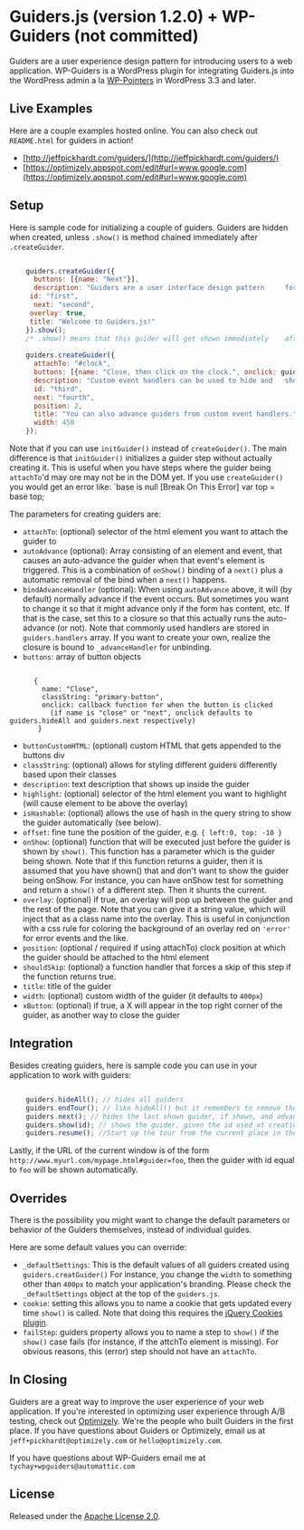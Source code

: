 Guiders.js (version 1.2.0) + WP-Guiders (not committed)
======================================================

Guiders are a user experience design pattern for introducing users to a web application.  WP-Guiders is a WordPress plugin for integrating Guiders.js into the WordPress admin a la [WP-Pointers](http://wpeden.com/how-to-use-wp-pointer-tooltip-in-wordpress-3-3/) in WordPress 3.3 and later.

Live Examples
-------------

Here are a couple examples hosted online.  You can also check out `README.html` for guiders in action!

- [http://jeffpickhardt.com/guiders/](http://jeffpickhardt.com/guiders/)
- [https://optimizely.appspot.com/edit#url=www.google.com](https://optimizely.appspot.com/edit#url=www.google.com)


Setup
-----

Here is sample code for initializing a couple of guiders.  Guiders are hidden when created, unless `.show()` is method chained immediately after `.createGuider`.

~~~ javascript

	guiders.createGuider({
	  buttons: [{name: "Next"}],
	  description: "Guiders are a user interface design pattern 	for introducing features of software. This dialog box, for 	example, is the first in a series of guiders that together make up a guide.",
 	 id: "first",
	  next: "second",
 	 overlay: true,
 	 title: "Welcome to Guiders.js!"
	}).show();
	/* .show() means that this guider will get shown immediately 	after creation. */
	
	guiders.createGuider({
	  attachTo: "#clock",
	  buttons: [{name: "Close, then click on the clock.", onclick: guiders.hideAll}],
	  description: "Custom event handlers can be used to hide and 	show guiders. This allows you to interactively show the user how to use your software by having them complete steps. To try 	it, click on the clock.",
	  id: "third",
	  next: "fourth",
	  position: 2,
	  title: "You can also advance guiders from custom event handlers.",
	  width: 450
	});

~~~~

Note that if you can use `initGuider()` instead of `createGuider()`. The main difference is that `initGuider()` initializes a guider step without actually creating it. This is useful when you have steps where the guider being `attachTo`'d may ore may not be in the DOM yet. If you use `createGuider()` you would get an error like: `base is null [Break On This Error] var top = base top;

The parameters for creating guiders are:

- `attachTo`: (optional) selector of the html element you want to attach the guider to
- `autoAdvance` (optional): Array consisting of an element and event, that causes an auto-advance the guider when that event's element is triggered. This is a combination of `onShow()` binding of a `next()` plus a automatic removal of the bind when a `next()` happens.
- `bindAdvanceHandler` (optional): When using `autoAdvance` above,  it will (by default) normally advance if the event occurs. But sometimes you want to change it so that it might advance only if the form has content, etc. If that is the case, set this to a closure so that this actually runs the auto-advance (or not). Note that commonly used handlers are stored in `guiders.handlers` array. If you want to create your own, realize the closure is bound to `_advanceHandler` for unbinding. 
- `buttons`: array of button objects

~~~

	  {
	    name: "Close",
	    classString: "primary-button",
	    onclick: callback function for when the button is clicked
	      (if name is "close" or "next", onclick defaults to guiders.hideAll and guiders.next respectively)
	   }

~~~

- `buttonCustomHTML`: (optional) custom HTML that gets appended to the buttons div
- `classString`: (optional) allows for styling different guiders differently based upon their classes
- `description`: text description that shows up inside the guider
- `highlight`: (optional) selector of the html element you want to highlight (will cause element to be above the overlay)
- `isHashable`: (optional) allows the use of hash in the query string to show the guider automatically (see below).
- `offset`: fine tune the position of the guider, e.g. `{ left:0, top: -10 }`
- `onShow`: (optional) function that will be executed just before the guider is shown by `show()`. This function has a parameter which is the guider being shown. Note that if this function returns a guider, then it is assumed that you have shown() that and don't want to show the guider being onShow. For instance, you can have onShow test for something and return a `show()` of a different step. Then it shunts the current.
- `overlay`: (optional) if true, an overlay will pop up between the guider and the rest of the page. Note that you can give it a string value, which will inject that as a class name into the overlay. This is useful in conjunction with a css rule for coloring the background of an overlay red on `'error'` for error events and the like.
- `position`: (optional / required if using attachTo) clock position at which the guider should be attached to the html element
- `shouldSkip`: (optional) a function handler that forces a skip of this step if the function returns true.
- `title`: title of the guider
- `width`: (optional) custom width of the guider (it defaults to `400px`)
- `xButton`: (optional) if true, a X will appear in the top right corner of the guider, as another way to close the guider



Integration
-----------

Besides creating guiders, here is sample code you can use in your application to work with guiders:

~~~ javascript

	guiders.hideAll(); // hides all guiders
	guiders.endTour(); // like hideAll() but it remembers to remove the cookie also
	guiders.next(); // hides the last shown guider, if shown, and advances to the next guider
	guiders.show(id); // shows the guider, given the id used at creation
	guiders.resume(); //Start up the tour from the current place in the cookie (if set). This is useful when your tour leaves the page yoga re on. Unlike show() it will skip steps that need to be skipped.

~~~


Lastly, if the URL of the current window is of the form `http://www.myurl.com/mypage.html#guider=foo`, then the guider with id equal to `foo` will be shown automatically.

Overrides
---------

There is the possibility you might want to change the default parameters or behavior of the Guiders themselves, instead of individual guides.

Here are some default values you can override:

- `_defaultSettings`: This is the default values of all guiders created using `guiders.creatGuider()` For instance, you change the `width` to something other than `400px` to match your application's branding. Please check the `_defaultSettings` object at the top of the `guiders.js`.
- `cookie`: setting this allows you to name a cookie that gets updated every time `show()` is called. Note that doing this requires the [jQuery Cookies plugin](https://github.com/carhartl/jquery-cookie).
- `failStep`: guiders property allows you to name a step to `show()` if the `show()` case fails (for instance, if the attchTo element is missing). For obvious reasons, this (error) step should not have an `attachTo`.

In Closing
----------

Guiders are a great way to improve the user experience of your web application.  If you're interested in optimizing user experience through A/B testing, check out [Optimizely](http://www.optimizely.com).  We're the people who built Guiders in the first place. If you have questions about Guiders or Optimizely, email us at `jeff+pickhardt@optimizely.com` or `hello@optimizely.com`.

If you have questions about WP-Guiders email me at `tychay+wpguiders@automattic.com`

License
-------

Released under the [Apache License 2.0](http://www.apache.org/licenses/LICENSE-2.0.html).